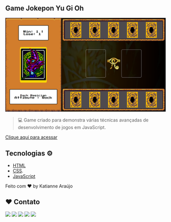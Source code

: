 ## Game Jokepon Yu Gi Oh

![Game Jokepon Yu Gi Oh](https://github.com/katianne23/Game-Jokepon-Yu-Gi-Oh/blob/main/src/assets/preview.png)

> 💻 Game criado para demonstra várias técnicas avançadas de desenvolvimento de jogos em JavaScript.

[Clique aqui para acessar](https://katianne23.github.io/Game-Jokepon-Yu-Gi-Oh/)

## Tecnologias ⚙️

- [HTML](https://developer.mozilla.org/pt-BR/docs/Web/HTML)
- [CSS](https://developer.mozilla.org/pt-BR/docs/Web/css).
- [JavaScript](https://developer.mozilla.org/pt-BR/docs/Web/JavaScript)


Feito com ♥ by  Katianne Araújo 
## ♥ Contato

 <a href="https://instagram.com/katianne.araujo" target="_blank"><img src="https://img.shields.io/badge/-Instagram-%23E4405F?style=for-the-badge&logo=instagram&logoColor=white" target="_blank"></a>
 	<a href="https://t.me/Katiannearaujo" target="_blank"><img src="https://img.shields.io/badge/Telegram-2CA5E0?style=for-the-badge&logo=telegram&logoColor=white"></a>
 <a href="https://discord.gg/jSpXMenR" target="_blank"><img src="https://img.shields.io/badge/Discord-7289DA?style=for-the-badge&logo=discord&logoColor=white" target="_blank"></a> 
  <a href = "mailto:katianne40@gmail.com"><img src="https://img.shields.io/badge/-Gmail-%23333?style=for-the-badge&logo=gmail&logoColor=white" target="_blank"></a>
  <a href="https://www.linkedin.com/in/katianne-ara%C3%BAjo-dos-santos-a7ab44204/" target="_blank"><img src="https://img.shields.io/badge/-LinkedIn-%230077B5?style=for-the-badge&logo=linkedin&logoColor=white" target="_blank"></a>
